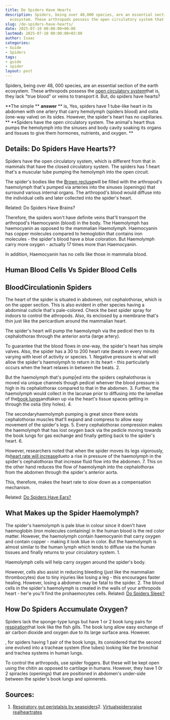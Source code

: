 ```yaml
---
title: Do Spiders Have Hearts
description: Spiders, being over 48,000 species, are an essential section of the earth
  ecosystem. These arthropods possess the open circulatory system that is, they lack...
slug: /do-spiders-have-hearts/
date: 2025-07-10 00:00:00+00:00
lastmod: 2025-07-10 00:00:00+03:00
author: Isaac
categories:
- Guide
- Spiders
tags:
- guide
- spider
layout: post
---
```

Spiders, being over 48, 000 species, are an essential section of the earth ecosystem. These arthropods possess the [open circulatory system](https://link.springer.com/chapter/10.1007/978-3-642-33989-9_2)that is, they lack "true blood" or veins to transport it. But, do spiders have hearts?

**The simple ** **answer** ** is, Yes, spiders have 1 tube-like heart in its abdomen with one artery that carry hemolymph (spiders blood) and ostia (one-way valve) on its sides. However, the spider's heart has no capillaries. ** **Spiders have the open circulatory system. The animal's heart thus pumps the hemolymph into the sinuses and body cavity soaking its organs and tissues to give them hormones, nutrients, and oxygen. **

##  Details: Do Spiders Have Hearts??

Spiders have the open circulatory system, which is different from that in mammals that have the closed circulatory system. The spiders has 1 heart that's a muscular tube pumping the hemolymph into the open circuit.

The spider's bodies like the [Brown recluse](https://books.google.com/books?hl=en&lr=&id=OCypCwAAQBAJ&oi=fnd&pg=PA412&dq=Spiders+Have+Hearts&ots=kd5ld9canM&sig=BTTnLEI9RYd9m76MSBHlSGRYGIo)will be filled with the arthropod's haemolymph that's pumped via arteries into the sinuses (openings) that surround various internal organs. The arthropod's blood would diffuse into the individual cells and later collected into the spider's heart.

Related: Do Spiders Have Brains?

Therefore, the spiders won't have definite veins that'll transport the arthropod's Haemocyanin (blood) in the body. The Haemolymph has haemocyanin as opposed to the mammalian Haemolymph. Haemocyanin has copper molecules compared to hemoglobin that contains iron molecules - the spider's blood have a blue coloration. But Haemolymph carry more oxygen - actually 17 times more than Haemocyanin.

In addition, Haemocyanin has no cells like those in mammalia blood.

##  Human Blood Cells Vs Spider Blood Cells

##  BloodCirculationin Spiders

The heart of the spider is situated in abdomen, not cephalothorax, which is on the upper section. This is also evident in other species having a abdominal cuticle that's pale-colored. Check the best spider spray for indoors to control the athropods. Also, its enclosed by a membrane that's thin just like the pericardium around the mammalian heart.

The spider's heart will pump the haemolymph via the pedicel then to its cephalothorax through the anterior aorta (large artery).

To guarantee that the blood flows in one-way, the spider's heart has simple valves. Also, the spider has a 30 to 200 heart rate (beats in every minute) varying with level of activity or species. 1. Negative pressure is what will allow the spider's haemolymph to return in its heart - this particularly occurs when the heart relaxes in between the beats. 2.

But the haemolymph that's pump[ed into the spiders cephalothorax is moved via unique channels though pedicel whenver the blood pressure is high in its cephalothorax compared to that in the abdomen. 3. Further, the haemolymph would collect in the lacunae prior to diffusing into the lamellae of the[book lungs](https://pestpolicy.com/do-spiders-have-lungs/)andtaken up via the heart's tissue spaces getting in through the ostia (tiny holes). 4.

The secondaryhaemolymph pumping is great since there exists cephalothorax muscles that'll expand and compress to allow easy movement of the spider's legs. 5. Every cephalothorax compression makes the haemolymph that has lost oxygen back via the pedicle moving towards the book lungs for gas exchange and finally getting back to the spider's heart. 6.

However, researchers noted that when the spider moves its legs vigorously, its[heart rate will increase](http://www.diva-portal.org/smash/record.jsf?pid=diva2:871756)dueto a rise in pressure of the haemolymph in the spider's cephalothorax that increase fluid flow into the abdomen. 7. This on the other hand reduces the flow of haemolymph into the cephalothorax from the abdomen through the spider's anterior aorta.

This, therefore, makes the heart rate to slow down as a compensation mechanism.

Related: [Do Spiders Have Ears? ](https://pestpolicy.com/do-spiders-have-ears/)

##  What Makes up the Spider Haemolymph?

The spider's haemolymph is pale blue in colour since it doen't have haemoglobin (iron molecules containing) in the human blood is the red color matter. However, the haemolymph contain haemocyanin that carry oxygen and contain copper - making it look blue in color. But the haemolymph is almost similar to the human lymph which tends to diffuse via the human tissues and finally returns to your circulatory system. 1.

Haemolymph cells will help carry oxygen around the spider's body.

However, cells also assist in reducing bleeding (just like the mammalian thrombocytes) due to tiny injuries like losing a leg - this encourages faster healing. However, losing a abdomen may be fatal to the spider. 2. The blood cells in the spider's haemolymph is created in the walls of your arthropods heart - her'e you'll find the prohaemocytes cells. Related: [Do Spiders Sleep? ](https://pestpolicy.com/do-spiders-sleep/)

##  How Do Spiders Accumulate Oxygen?

Spiders lack the sponge-type lungs but have 1 or 2 book lung pairs for [respiration](https://link.springer.com/article/10.1007/s00360-016-0962-8)that look like the fish gills. The book lung allow easy exchange of air carbon dioxide and oxygen due to its large surface area. However.

, for spiders having 1 pair of the book lungs, its considered that the second one evolved into a tracheae system (fine tubes) looking like the bronchial and trachea systems in human lungs.

To control the arthropods, use spider foggers. But these will be kept open using the chitin as opposed to cartilage in humans. However, they have 1 0r 2 spiracles (openings) that are positioned in abdomen's under-side between the spider's book lungs and spinnerets.

##  Sources:

1. [Respiratory gut peristalsis by seaspiders](https://www.sciencedirect.com/science/article/pii/S0960982217306280)2. [Virtualspidersraise realheartrates](http://www.diva-portal.org/smash/record.jsf?pid=diva2:871756)
